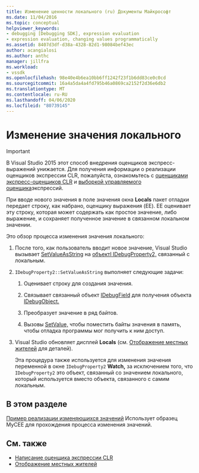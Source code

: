 ```yaml
---
title: Изменение ценности локального (ru) Документы Майкрософт
ms.date: 11/04/2016
ms.topic: conceptual
helpviewer_keywords:
- debugging [Debugging SDK], expression evaluation
- expression evaluation, changing values programmatically
ms.assetid: 8407d3df-d38a-4328-82d1-98084bef43ec
author: acangialosi
ms.author: anthc
manager: jillfra
ms.workload:
- vssdk
ms.openlocfilehash: 98e40e4b6ea10bb6ff1242f23f1b6dd83ce0c0cd
ms.sourcegitcommit: 16a4a5da4a4fd795b46a0869ca2152f2d36e6db2
ms.translationtype: MT
ms.contentlocale: ru-RU
ms.lasthandoff: 04/06/2020
ms.locfileid: "80739145"
---
```

# <a name="change-the-value-of-a-local"></a>Изменение значения локального
> [!IMPORTANT]
> В Visual Studio 2015 этот способ внедрения оценщиков экспресс-выражений унижается. Для получения информации о реализации оценщиков экспрессии CLR, пожалуйста, ознакомьтесь с [оценщиками экспресс-оценщиков CLR](https://github.com/Microsoft/ConcordExtensibilitySamples/wiki/CLR-Expression-Evaluators) и [выборкой управляемого оценщика](https://github.com/Microsoft/ConcordExtensibilitySamples/wiki/Managed-Expression-Evaluator-Sample)экспрессий.

 При вводе нового значения в поле значения окна **Locals** пакет отладки передает строку, как набрано, оценщику выражения (EE). EE оценивает эту строку, которая может содержать как простое значение, либо выражение, и сохраняет полученное значение в связанном локальном значении.

 Это обзор процесса изменения значения локального:

1. После того, как пользователь вводит новое значение, Visual Studio вызывает [SetValueAsString](../../extensibility/debugger/reference/idebugproperty2-setvalueasstring.md) на [объектI IDebugProperty2,](../../extensibility/debugger/reference/idebugproperty2.md) связанный с локальным.

2. `IDebugProperty2::SetValueAsString` выполняет следующие задачи:

   1. Оценивает строку для создания значения.

   2. Связывает связанный объект [IDebugField](../../extensibility/debugger/reference/idebugfield.md) для получения объекта [IDebugObject.](../../extensibility/debugger/reference/idebugobject.md)

   3. Преобразует значение в ряд байтов.

   4. Вызовы [SetValue,](../../extensibility/debugger/reference/idebugobject-setvalue.md) чтобы поместить байты значения в память, чтобы отладка программы мог получить к ним доступ.

3. Visual Studio обновляет дисплей **Locals** (см. [Отображение местных жителей](../../extensibility/debugger/displaying-locals.md) для деталей).

   Эта процедура также используется для изменения значения переменной в окне `IDebugProperty2` **Watch,** за исключением того, что `IDebugProperty2` это объект, связанный со значением локального, который используется вместо объекта, связанного с самим локальным.

## <a name="in-this-section"></a>В этом разделе
 [Пример реализации изменяющихся значений](../../extensibility/debugger/sample-implementation-of-changing-values.md) Использует образец MyCEE для прохождения процесса изменения значений.

## <a name="see-also"></a>См. также
- [Написание оценщика экспрессии CLR](../../extensibility/debugger/writing-a-common-language-runtime-expression-evaluator.md)
- [Отображение местных жителей](../../extensibility/debugger/displaying-locals.md)
